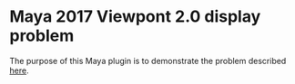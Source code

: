 # Maya 2017 Viewpont 2.0 display problem

The purpose of this Maya plugin is to demonstrate the problem described
[here](https://forums.autodesk.com/t5/maya-programming/fragment-shading-malfunction-during-transformation/m-p/7242143).
